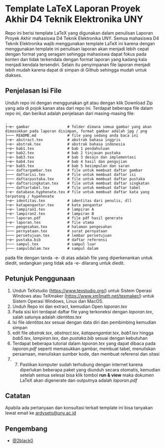 
# Template LaTeX Laporan Proyek Akhir D4 Teknik Elektronika UNY

Repo ini berisi template LaTeX yang digunakan dalam penulisan Laporan Proyek Akhir mahasiswa D4 Teknik Elektronika UNY. Semua mahasiswa D4 Teknik Elektronika wajib menggunakan template LaTeX ini karena dengan menggunakan template ini penulisan laporan akan menjadi lebih cepat dengan format yang seragam sehingga mahasiswa dapat fokus pada konten dan tidak terkendala dengan format laporan yang kadang kala menjadi kendala tersendiri. Selain itu penyimpanan file laporan menjadi lebih mudah karena dapat di simpan di Github sehingga mudah untuk diakses.

## Penjelasan Isi File

Unduh repo ini dengan menggunakan git atau dengan klik Download Zip yang ada di pojok kanan atas dari repo ini. Terdapat beberapa file dalam repo ini, dan berikut adalah penjelasan dari masing-masing file:

    .
    ├─e─ gambar                 # folder dimana semua gambar yang akan dimasukkan pada laporan disimpan, format gambar adalah jpg / png
    ├─── README.md              # file yang sedang anda baca ini
    ├─e─ abstract.tex           # abstrak bahasa inggris
    ├─e─ abstrak.tex            # abstrak bahasa indonesia
    ├─e─ bab1.tex               # bab 1 pendahuluan
    ├─e─ bab2.tex               # bab 2 tinjauan pustaka
    ├─e─ bab3.tex               # bab 3 desain dan implementasi
    ├─e─ bab4.tex               # bab 4 hasil dan pengujian
    ├─e─ bab5.tex               # bab 5 kesimpulan dan saran
    ├─── daftargambar.tex       # file untuk membuat daftar gambar
    ├─── daftarisi.tex          # file untuk membuat daftar isi
    ├─── daftarpustaka.tex      # file untuk membuat daftar pustaka
    ├─e─ daftarsingkatan.tex    # file untuk membuat daftar singkatan
    ├─── daftartabel.tex        # file untuk membuat daftar tabel
    ├─e─ database.hyphenate.tex # file untuk membuat daftar kata yang terpotong / hypehenate
    ├─e─ identitas.tex          # identitas dari penulis, dll
    ├─e─ katapengantar.tex      # kata pengantar
    ├─e─ lampiran1.tex          # lampiran A
    ├─e─ lampiran2.tex          # lampiran B
    ├─── laporan.pdf            # file pdf hasil generate
    ├─e─ laporan.tex            # file utama
    ├─── pengesahan.tex         # halaman pengesahan
    ├─── pernyataan.tex         # surat pernyataan
    ├─── persetujuan.tex        # lembar persetujuan
    ├─e─ pustaka.bib            # daftar referensi
    ├─── sampul.tex             # sampul luar
    ├─── sampuldalam.tex        # sampul dalam

pada file dengan tanda -e- di atas adalah file yang diperkenankan untuk diedit, sedangkan yang tidak ada -e- dilarang untuk diedit.

## Petunjuk Penggunaan
1. Unduh TeXstudio (https://www.texstudio.org/) untuk Sistem Operasi Windows atau TeXmaker (https://www.xm1math.net/texmaker/) untuk Sistem Operasi Windows, Linux dan MacOS.
2. Unduh Repo ini dan extract, kemudian Open _laporan.tex_
3. Pada sisi kiri terdapat daftar file yang terkoneksi dengan _laporan.tex_, salah satunya adalah _identitas.tex_
4. Isi file _identitas.tex_ sesuai dengan data diri dan pembimbing kemudian simpan
5. edit file _abstrak.tex_, _abstract.tex_, _katapengantar.tex_, _bab1.tex_ hingga _bab5.tex_, _lampiran.tex_, dan _pustaka.bib_ sesuai dengan kebutuhan
6. Terdapat beberapa tutorial dalam _laporan.tex_ yang dapat dibaca pada _laporan.pdf_ seperti memasukkan gambar, membuat tabel, menuliskan persamaan, menuliskan sumber kode, dan membuat referensi dan sitasi
7. 7. Pastikan komputer sudah terhubung dengan internet karena diperlukan beberapa paket yang diunduh secara otomatis, kemudian setelah semua selesai bisa klik tombol **run & view** maka dokumen LaTeX akan digenerate dan outputnya adalah _laporan.pdf_

## Catatan
Apabila ada pertanyaan dan konsultasi terkait template ini bisa tanyakan lewat email ke ardyseto@uny.ac.id

## Pengembang

- [@2black0](https://www.github.com/2black0)

